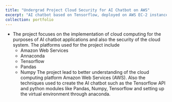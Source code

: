 ```yaml
---
title: "Undergrad Project Cloud Security for AI Chatbot on AWS"
excerpt: "AI chatbot based on Tensorflow, deployed on AWS EC-2 instance and managing security and infrastructure<br/><img src='/images/500x300.png'>"
collection: portfolio
---
```

* The project focuses on the implementation of cloud computing for the purposes of AI chatbot applications and also the security of the cloud system.
The platforms used for the project include 
    * Amazon Web Services
    * Annaconda 
    * Tensorflow
    * Pandas
    * Numpy
The project lead to better understanding of the cloud computing platform Amazon Web Services (AWS). Also the techniques used to create the AI chatbot such as the Tensorflow API and python modules like Pandas, Numpy, Tensorflow and setting up the virtual environment through anaconda. 

